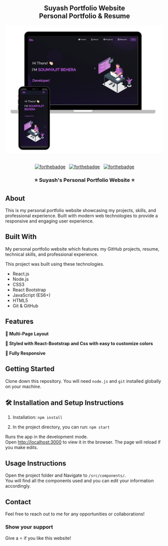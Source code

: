 <h2 align="center">
  Suyash Portfolio Website<br/>
  Personal Portfolio & Resume
</h2>
<div align="center">
  <img alt="Demo" src="./Images/readme-img1.png" />
</div>

<br/>

<center>

[![forthebadge](https://forthebadge.com/images/badges/built-with-love.svg)](https://forthebadge.com) &nbsp;
[![forthebadge](https://forthebadge.com/images/badges/made-with-javascript.svg)](https://forthebadge.com) &nbsp;
[![forthebadge](https://forthebadge.com/images/badges/open-source.svg)](https://forthebadge.com)

</center>

<h3 align="center">
    ⭐ Suyash's Personal Portfolio Website ⭐
</h3>

## About

This is my personal portfolio website showcasing my projects, skills, and professional experience. Built with modern web technologies to provide a responsive and engaging user experience.

## Built With

My personal portfolio website which features my GitHub projects, resume, technical skills, and professional experience.<br/>

This project was built using these technologies.

- React.js
- Node.js
- CSS3
- React Bootstrap
- JavaScript (ES6+)
- HTML5
- Git & GitHub

## Features

**📖 Multi-Page Layout**

**🎨 Styled with React-Bootstrap and Css with easy to customize colors**

**📱 Fully Responsive**

## Getting Started

Clone down this repository. You will need `node.js` and `git` installed globally on your machine.

## 🛠 Installation and Setup Instructions

1. Installation: `npm install`

2. In the project directory, you can run: `npm start`

Runs the app in the development mode.\
Open [http://localhost:3000](http://localhost:3000) to view it in the browser.
The page will reload if you make edits.

## Usage Instructions

Open the project folder and Navigate to `/src/components/`. <br/>
You will find all the components used and you can edit your information accordingly.

## Contact

Feel free to reach out to me for any opportunities or collaborations!

### Show your support

Give a ⭐ if you like this website!
